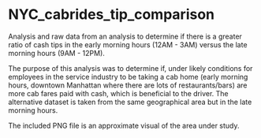 # NYC_cabrides_tip_comparison
Analysis and raw data from an analysis to determine if there is a greater ratio of cash tips in the early morning hours (12AM - 3AM) versus the late morning hours (9AM - 12PM).

The purpose of this analysis was to determine if, under likely conditions for employees in the service industry to be taking a cab home (early morning hours, downtown Manhattan where there are lots of restaurants/bars) are more cab fares paid with cash, which is beneficial to the driver. The alternative dataset is taken from the same geographical area but in the late morning hours.

The included PNG file is an approximate visual of the area under study.
